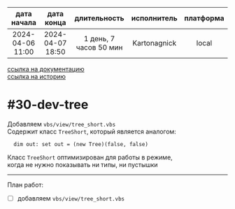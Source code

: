 |   дата начала    |    дата конца    |      длительность      | исполнитель  | платформа |
|:----------------:|:----------------:|:----------------------:|:------------:|:---------:|
| 2024-04-06 11:00 | 2024-04-07 18:50 | 1 день, 7 часов 50 мин | Kartonagnick |   local   |

[ссылка на документацию](../docs.md)  
[ссылка на историю](../history.md#-v030-dev)  

#30-dev-tree
============
Добавляем `vbs/view/tree_short.vbs`  
Содержит класс `TreeShort`, который является аналогом:  
```vbs
  dim out: set out = (new Tree)(false, false)
```

Класс `TreeShort` оптимизирован для работы в режиме,  
когда не нужно показывать ни типы, ни пустышки  

--------------------------------------------------------------------------------

План работ:  
  - [ ] добавляем `vbs/view/tree_short.vbs`  

